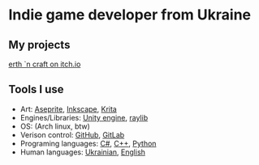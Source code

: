 # Indie game developer from Ukraine

## My projects
[erth `n craft on itch.io](https://erth-n-craft.itch.io/)

## Tools I use
- Art: [Aseprite](https://www.aseprite.org/), [Inkscape](https://inkscape.org/), [Krita](https://krita.org/en/)
- Engines/Libraries: [Unity engine](https://unity.com/), [raylib](https://www.raylib.com/)
- OS: (Arch linux, btw)
- Verison control: [GitHub](https://github.com/), [GitLab](https://about.gitlab.com/)
- Programing languages: [C#](https://dotnet.microsoft.com/en-us/languages/csharp), [C++](https://cplusplus.com/), [Python](https://www.python.org/)
- Human languages: [Ukrainian](https://en.wikipedia.org/wiki/Ukrainian_language), [English](https://en.wikipedia.org/wiki/English_language#:~:text=English%20is%20a%20West%20Germanic,%C5%8B%C9%A1l%C9%AA%CA%83%2F)
